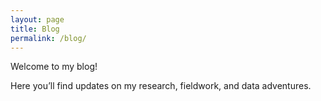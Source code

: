 ```yaml
---
layout: page
title: Blog
permalink: /blog/
---
```


Welcome to my blog!

Here you’ll find updates on my research, fieldwork, and data adventures.
